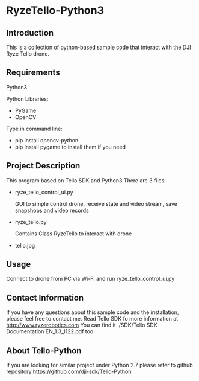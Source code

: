 # RyzeTello-Python3

## Introduction

This is a collection of python-based sample code that interact with the DJI Ryze Tello drone.

## Requirements

Python3

Python Libraries:
 - PyGame
 - OpenCV

Type in command line:
 - pip install opencv-python
 - pip install pygame
to install them if you need

## Project Description

This program based on Tello SDK and Python3
There are 3 files:

- ryze_tello_control_ui.py

  GUI to simple control drone, receive state and video stream, save snapshops and video records

- ryze_tello.py

  Contains Class RyzeTello to interact with drone

- tello.jpg

## Usage

Connect to drone from PC via Wi-Fi and run ryze_tello_control_ui.py


## Contact Information

If you have any questions about this sample code and the installation, please feel free to contact me.
Read Tello SDK fo more information at http://www.ryzerobotics.com
You can find it ./SDK/Tello SDK Documentation EN_1.3_1122.pdf too

## About Tello-Python

If you are looking for similar project under Python 2.7
please refer to github repository https://github.com/dji-sdk/Tello-Python




